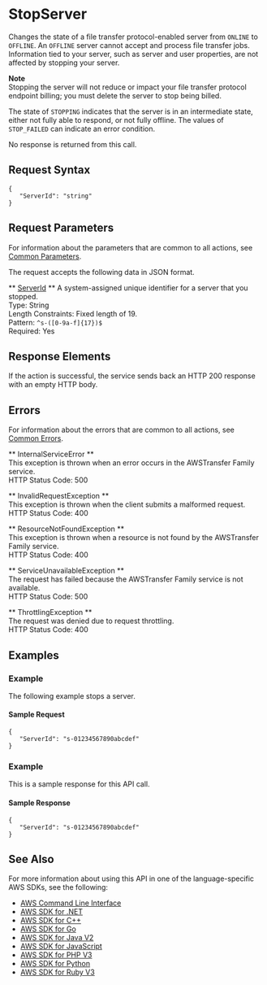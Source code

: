 # StopServer<a name="API_StopServer"></a>

Changes the state of a file transfer protocol\-enabled server from `ONLINE` to `OFFLINE`\. An `OFFLINE` server cannot accept and process file transfer jobs\. Information tied to your server, such as server and user properties, are not affected by stopping your server\.

**Note**  
Stopping the server will not reduce or impact your file transfer protocol endpoint billing; you must delete the server to stop being billed\.

The state of `STOPPING` indicates that the server is in an intermediate state, either not fully able to respond, or not fully offline\. The values of `STOP_FAILED` can indicate an error condition\.

No response is returned from this call\.

## Request Syntax<a name="API_StopServer_RequestSyntax"></a>

```
{
   "ServerId": "string"
}
```

## Request Parameters<a name="API_StopServer_RequestParameters"></a>

For information about the parameters that are common to all actions, see [Common Parameters](CommonParameters.md)\.

The request accepts the following data in JSON format\.

 ** [ServerId](#API_StopServer_RequestSyntax) **   <a name="TransferFamily-StopServer-request-ServerId"></a>
A system\-assigned unique identifier for a server that you stopped\.  
Type: String  
Length Constraints: Fixed length of 19\.  
Pattern: `^s-([0-9a-f]{17})$`   
Required: Yes

## Response Elements<a name="API_StopServer_ResponseElements"></a>

If the action is successful, the service sends back an HTTP 200 response with an empty HTTP body\.

## Errors<a name="API_StopServer_Errors"></a>

For information about the errors that are common to all actions, see [Common Errors](CommonErrors.md)\.

 ** InternalServiceError **   
This exception is thrown when an error occurs in the AWSTransfer Family service\.  
HTTP Status Code: 500

 ** InvalidRequestException **   
This exception is thrown when the client submits a malformed request\.  
HTTP Status Code: 400

 ** ResourceNotFoundException **   
This exception is thrown when a resource is not found by the AWSTransfer Family service\.  
HTTP Status Code: 400

 ** ServiceUnavailableException **   
The request has failed because the AWSTransfer Family service is not available\.  
HTTP Status Code: 500

 ** ThrottlingException **   
The request was denied due to request throttling\.  
HTTP Status Code: 400

## Examples<a name="API_StopServer_Examples"></a>

### Example<a name="API_StopServer_Example_1"></a>

The following example stops a server\.

#### Sample Request<a name="API_StopServer_Example_1_Request"></a>

```
{
   "ServerId": "s-01234567890abcdef"
}
```

### Example<a name="API_StopServer_Example_2"></a>

This is a sample response for this API call\.

#### Sample Response<a name="API_StopServer_Example_2_Response"></a>

```
{
   "ServerId": "s-01234567890abcdef"
}
```

## See Also<a name="API_StopServer_SeeAlso"></a>

For more information about using this API in one of the language\-specific AWS SDKs, see the following:
+  [AWS Command Line Interface](https://docs.aws.amazon.com/goto/aws-cli/transfer-2018-11-05/StopServer) 
+  [AWS SDK for \.NET](https://docs.aws.amazon.com/goto/DotNetSDKV3/transfer-2018-11-05/StopServer) 
+  [AWS SDK for C\+\+](https://docs.aws.amazon.com/goto/SdkForCpp/transfer-2018-11-05/StopServer) 
+  [AWS SDK for Go](https://docs.aws.amazon.com/goto/SdkForGoV1/transfer-2018-11-05/StopServer) 
+  [AWS SDK for Java V2](https://docs.aws.amazon.com/goto/SdkForJavaV2/transfer-2018-11-05/StopServer) 
+  [AWS SDK for JavaScript](https://docs.aws.amazon.com/goto/AWSJavaScriptSDK/transfer-2018-11-05/StopServer) 
+  [AWS SDK for PHP V3](https://docs.aws.amazon.com/goto/SdkForPHPV3/transfer-2018-11-05/StopServer) 
+  [AWS SDK for Python](https://docs.aws.amazon.com/goto/boto3/transfer-2018-11-05/StopServer) 
+  [AWS SDK for Ruby V3](https://docs.aws.amazon.com/goto/SdkForRubyV3/transfer-2018-11-05/StopServer) 